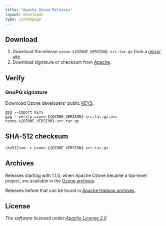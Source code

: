 ```yaml
---
title: "Apache Ozone Releases"
layout: downloads
type: custompage
---
```

<!---
  Licensed under the Apache License, Version 2.0 (the "License");
  you may not use this file except in compliance with the License.
  You may obtain a copy of the License at

   http://www.apache.org/licenses/LICENSE-2.0

  Unless required by applicable law or agreed to in writing, software
  distributed under the License is distributed on an "AS IS" BASIS,
  WITHOUT WARRANTIES OR CONDITIONS OF ANY KIND, either express or implied.
  See the License for the specific language governing permissions and
  limitations under the License. See accompanying LICENSE file.
-->

## Download

1.  Download the release `ozone-${OZONE_VERSION}-src.tar.gz` from a [mirror
    site](https://www.apache.org/dyn/closer.cgi/ozone).
2.  Download signature or checksum from
    [Apache](https://downloads.apache.org/ozone/).

## Verify

### GnuPG signature

Download Ozone developers' public [KEYS](https://downloads.apache.org/ozone/KEYS).

```
gpg --import KEYS
gpg --verify ozone-${OZONE_VERSION}-src.tar.gz.asc ozone-${OZONE_VERSION}-src.tar.gz
```

## SHA-512 checksum

```
sha512sum -c ozone-${OZONE_VERSION}-src.tar.gz
```

## Archives

Releases starting with 1.1.0, when Apache Ozone became a top-level project, are available in the [Ozone archives](https://archive.apache.org/dist/ozone/).

Releases before that can be found in [Apache Hadoop archives](https://archive.apache.org/dist/hadoop/ozone/).

## License

_The software licensed under [Apache License 2.0](http://www.apache.org/licenses/LICENSE-2.0)_
